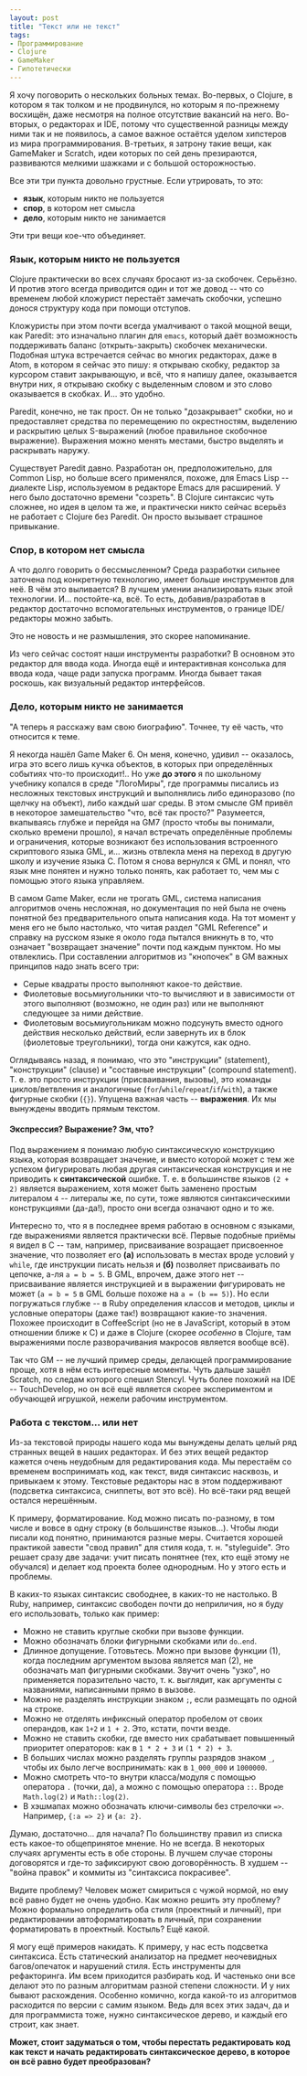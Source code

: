 ```yaml
---
layout: post
title: "Текст или не текст"
tags:
- Программирование
- Clojure
- GameMaker
- Гипотетически
---
```


Я хочу поговорить о нескольких больных темах. Во-первых, о Clojure, в котором я так толком и не продвинулся, но которым я по-прежнему восхищён, даже несмотря на полное отсутствие вакансий на него. Во-вторых, о редакторах и IDE, потому что существенной разницы между ними так и не появилось, а самое важное остаётся уделом хипстеров из мира программирования. В-третьих, я затрону такие вещи, как GameMaker и Scratch, идеи которых по сей день презираются, развиваются мелкими шажками и с большой осторожностью.

Все эти три пункта довольно грустные. Если утрировать, то это:

* **язык**, которым никто не пользуется
* **спор**, в котором нет смысла
* **дело**, которым никто не занимается

Эти три вещи кое-что объединяет.

### Язык, которым никто не пользуется

Clojure практически во всех случаях бросают из-за скобочек. Серьёзно. И против этого всегда приводится один и тот же довод -- что со временем любой кложурист перестаёт замечать скобочки, успешно донося структуру кода при помощи отступов.

Кложуристы при этом почти всегда умалчивают о такой мощной вещи, как Paredit: это изначально плагин для `emacs`, который даёт возможность поддерживать баланс (открыть-закрыть) скобочек механически. Подобная штука встречается сейчас во многих редакторах, даже в Atom, в котором я сейчас это пишу: я открываю скобку, редактор за курсором ставит закрывающую, и всё, что я напишу далее, оказывается внутри них, я открываю скобку с выделенным словом и это слово оказывается в скобках. И... это удобно.

Paredit, конечно, не так прост. Он не только "дозакрывает" скобки, но и предоставляет средства по перемещению по окрестностям, выделению и раскрытию целых S-выражений (любое правильное скобочное выражение). Выражения можно менять местами, быстро выделять и раскрывать наружу.

Существует Paredit давно. Разработан он, предположительно, для Common Lisp, но больше всего применялся, похоже, для Emacs Lisp -- диалекте Lisp, используемом в редакторе Emacs для расширений. У него было достаточно времени "созреть". В Clojure синтаксис чуть сложнее, но идея в целом та же, и практически никто сейчас всерьёз не работает с Clojure без Paredit. Он просто вызывает страшное привыкание.

### Спор, в котором нет смысла

А что долго говорить о бессмысленном? Среда разработки сильнее заточена под конкретную технологию, имеет больше инструментов для неё. В чём это выливается? В лучшем умении анализировать язык этой технологии. И... постойте-ка, всё. То есть, добавив/разработав в редактор достаточно вспомогательных инструментов, о границе IDE/редакторы можно забыть.

Это не новость и не размышления, это скорее напоминание.

Из чего сейчас состоят наши инструменты разработки? В основном это редактор для ввода кода. Иногда ещё и интерактивная консолька для ввода кода, чаще ради запуска программ. Иногда бывает такая роскошь, как визуальный редактор интерфейсов.

### Дело, которым никто не занимается

"А теперь я расскажу вам свою биографию". Точнее, ту её часть, что относится к теме.

Я некогда нашёл Game Maker 6. Он меня, конечно, удивил -- оказалось, игра это всего лишь кучка объектов, в которых при определённых событиях что-то происходит!.. Но уже **до этого** я по школьному учебнику копался в среде "ЛогоМиры", где программы писались из несложных текстовых инструкций и выполнялись либо единоразово (по щелчку на объект), либо каждый шаг среды. В этом смысле GM привёл в некоторое замешательство "что, всё так просто?" Разумеется, вкапываясь глубже и перейдя на GM7 (просто чтобы вы понимали, сколько времени прошло), я начал встречать определённые проблемы и ограничения, которые возникают без использования встроенного скриптового языка GML, и... жизнь отвлекла меня на переход в другую школу и изучение языка С. Потом я снова вернулся к GML и понял, что язык мне понятен и нужно только понять, как работает то, чем мы с помощью этого языка управляем.

В самом Game Maker, если не трогать GML, система написания алгоритмов очень несложная, но документация по ней была не очень понятной без предварительного опыта написания кода. На тот момент у меня его не было настолько, что читая раздел "GML Reference" и справку на русском языке я около года пытался вникнуть в то, что означает "возвращает значение" почти под каждым пунктом. Но мы отвлеклись. При составлении алгоритмов из "кнопочек" в GM важных принципов надо знать всего три:

* Серые квадраты просто выполняют какое-то действие.
* Фиолетовые восьмиугольники что-то вычисляют и в зависимости от этого выполняют (возможно, не один раз) или не выполняют следующее за ними действие.
* Фиолетовым восьмиугольникам можно подсунуть вместо одного действия несколько действий, если завернуть их в блок (фиолетовые треугольники), тогда они кажутся, как одно.

Оглядываясь назад, я понимаю, что это "инструкции" (statement), "конструкции" (clause) и "составные инструкции" (compound statement). Т. е. это просто инструкции (присваивания, вызовы), это команды циклов/ветвления и аналогичные (`for`/`while`/`repeat`/`if`/`with`), а также фигурные скобки (`{}`). Упущена важная часть -- **выражения**. Их мы вынуждены вводить прямым текстом.

#### Экспрессия? Выражение? Эм, что?

Под выражением я понимаю любую синтаксическую конструкцию языка, которая возвращает значение, и вместо которой может с тем же успехом фигурировать любая другая синтаксическая конструкция и не приводить к **синтаксической** ошибке. Т. е. в большинстве языков `(2 + 2)` является выражением, хотя может быть заменено простым литералом `4` -- литералы же, по сути, тоже являются синтаксическими конструкциями (да-да!), просто они всегда означают одно и то же.

Интересно то, что я в последнее время работаю в основном с языками, где выражениями является практически всё. Первые подобные приёмы я видел в С -- там, например, присваивание возращает присвоенное значение, что позволяет его **(а)** использовать в местах вроде условий у `while`, где инструкции писать нельзя и **(б)** позволяет присваивать по цепочке, а-ля `a = b = 5`. В GML, впрочем, даже этого нет -- присваивание является инструкцией и в выражении фигурировать не может (`a = b = 5` в GML больше похоже на `a = (b == 5)`). Но если погружаться глубже -- в Ruby определения классов и методов, циклы и условные операторы (даже так!) возвращают какие-то значения. Похожее происходит в CoffeeScript (но не в JavaScript, который в этом отношении ближе к С) и даже в Clojure (скорее *особенно* в Clojure, там выражениями после разворачивания макросов является вообще всё).

Так что GM -- не лучший пример среды, делающей программирование проще, хотя в нём есть интересные моменты. Чуть дальше зашёл Scratch, по следам которого спешил Stencyl. Чуть более похожий на IDE -- TouchDevelop, но он всё ещё является скорее экспериментом и обучающей игрушкой, нежели рабочим инструментом.

### Работа с текстом... или нет

Из-за текстовой природы нашего кода мы вынуждены делать целый ряд странных вещей в наших редакторах. И без этих вещей редактор кажется очень неудобным для редактирования кода. Мы перестаём со временем воспринимать код, как текст, видя синтаксис насквозь, и привыкаем к этому. Текстовые редакторы нас в этом поддерживают (подсветка синтаксиса, сниппеты, вот это всё). Но всё-таки ряд вещей остался нерешённым.

К примеру, форматирование. Код можно писать по-разному, в том числе и вовсе в одну строку (в большинстве языков...). Чтобы люди писали код понятно, принимаются разные меры. Считается хорошей практикой завести "свод правил" для стиля кода, т. н. "styleguide". Это решает сразу две задачи: учит писать понятнее (тех, кто ещё этому не обучался) и делает код проекта более однородным. Но у этого есть и проблемы.

В каких-то языках синтаксис свободнее, в каких-то не настолько. В Ruby, например, синтаксис свободен почти до неприличия, но я буду его использовать, только как пример:

* Можно не ставить круглые скобки при вызове функции.
* Можно обозначать блоки фигурными скобками или `do`..`end`.
* Длинное допущение. Готовьтесь. Можно при вызове функции (1), когда последним аргументом вызова является мап (2), не обозначать мап фигурными скобками. Звучит очень "узко", но применяется поразительно часто, т. к. выглядит, как аргументы с названиями, написанными прямо в вызове.
* Можно не разделять инструкции знаком `;`, если размещать по одной на строке.
* Можно не отделять инфиксный оператор пробелом от своих операндов, как `1+2` и `1 + 2`. Это, кстати, почти везде.
* Можно не ставить скобки, где вместо них срабатывает повышенный приоритет операторов: как в `1 * 2 + 3` и `(1 * 2) + 3`.
* В больших числах можно разделять группы разрядов знаком `_`, чтобы их было легче воспринимать: как в `1_000_000` и `1000000`.
* Можно смотреть что-то внутри класса/модуля с помощью оператора `.` (точки, да), а можно с помощью оператора `::`. Вроде `Math.log(2)` и `Math::log(2)`.
* В хэшмапах можно обозначать ключи-символы без стрелочки `=>`. Например, `{:a => 2}` и `{a: 2}`.

Думаю, достаточно... для начала? По большинству правил из списка есть какое-то общепринятое мнение. Но не всегда. В некоторых случаях аргументы есть в обе стороны. В лучшем случае стороны договорятся и где-то зафиксируют свою договорённость. В худшем -- "война правок" и коммиты из "синтаксиса покрасивее".

Видите проблему? Человек может смириться с чужой нормой, но ему всё равно будет не очень удобно. Как можно решить эту проблему? Можно формально определить оба стиля (проектный и личный), при редактировании автоформатировать в личный, при сохранении форматировать в проектный. Костыль? Ещё какой.

Я могу ещё примеров накидать. К примеру, у нас есть подсветка синтаксиса. Есть статический анализатор на предмет неочевидных багов/опечаток и нарушений стиля. Есть инструменты для рефакторинга. Им всем приходится разбирать код. И частенько они все делают это по разным алгоритмам разной степени сложности. И у них бывают расхождения. Особенно комично, когда какой-то из алгоритмов расходится по версии с самим языком. Ведь для всех этих задач, да и для программиста тоже, нужно синтаксическое дерево, и каждый его строит, как знает.

**Может, стоит задуматься о том, чтобы перестать редактировать код как текст и начать редактировать синтаксическое дерево, в которое он всё равно будет преобразован?**
